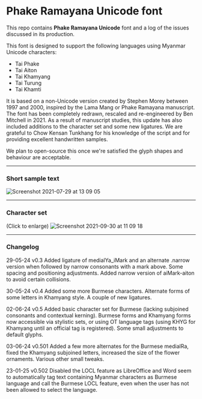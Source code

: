 # Phake Ramayana Unicode font

This repo contains **Phake Ramayana Unicode** font and a log of the issues discussed in its production.

This font is designed to support the following languages using Myanmar Unicode characters:

- Tai Phake 
- Tai Aiton
- Tai Khamyang
- Tai Turung
- Tai Khamti

It is based on a non-Unicode version created by Stephen Morey between 1997 and 2000, inspired by the Lama Mang or Phake Ramayana manuscript. The font has been completely redrawn, rescaled and re-engineered by Ben Mitchell in 2021. As a result of manuscript studies, this update has also included additions to the character set and some new ligatures. We are grateful to Chow Kensan Tunkhang for his knowledge of the script and for providing excellent handwritten samples.

We plan to open-source this once we're satisfied the glyph shapes and behaviour are acceptable.

---

### Short sample text ###

![Screenshot 2021-07-29 at 13 09 05](https://user-images.githubusercontent.com/12471463/127489259-05becd20-f17e-42d7-a473-596f71447385.png)

---

### Character set ###

(Click to enlarge)
![Screenshot 2021-09-30 at 11 09 18](https://user-images.githubusercontent.com/12471463/135436304-1517c5fa-3a52-46e6-84bf-0867987a20cd.png)

---

### Changelog ###
29-05-24 v0.3 Added ligature of medialYa_iMark and an alternate .narrow version when followed by narrow consonants with a mark above. Some spacing and positioning adjustments. Added narrow version of aiMark-aiton to avoid certain collisions.

30-05-24 v0.4 Added some more Burmese characters. Alternate forms of some letters in Khamyang style. A couple of new ligatures.

02-06-24 v0.5 Added basic character set for Burmese (lacking subjoined consonants and contextual kerning). Burmese forms and Khamyang forms now accessible via stylistic sets, or using OT language tags (using KHYG for Khamyang until an official tag is registered). Some small adjustments to default glyphs.

03-06-24 v0.501 Added a few more alternates for the Burmese medialRa, fixed the Khamyang subjoined letters, increased the size of the flower ornaments. Various other small tweaks.

23-01-25 v0.502 Disabled the LOCL feature as LibreOffice and Word seem to automatically tag text containing Myanmar characters as Burmese language and call the Burmese LOCL feature, even when the user has not been allowed to select the language. 
